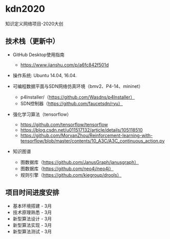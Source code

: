 # kdn2020
知识定义网络项目-2020大创

## 技术栈（更新中）
- GitHub Desktop使用指南
  - https://www.jianshu.com/p/a6fc842f501d

- 操作系统: Ubuntu 14.04, 16.04.

- 可编程数据平面与SDN网络仿真环境（bmv2、P4-14、mininet）
  - p4Installer/（https://github.com/Wasdns/p4Installer）
  - SDN控制器（https://github.com/faucetsdn/ryu）

- 强化学习算法（tensorflow）
  - https://github.com/tensorflow/tensorflow
  - https://blog.csdn.net/u011517132/article/details/105118510
  - https://github.com/MorvanZhou/Reinforcement-learning-with-tensorflow/blob/master/contents/10_A3C/A3C_continuous_action.py

- 知识图谱
  - 图数据库（https://github.com/JanusGraph/janusgraph）
  - 图数据库（https://github.com/neo4j/neo4j）
  - 规则引擎（https://github.com/kiegroup/drools）

## 项目时间进度安排
- 基本环境搭建 - 3月
- 技术原理熟悉 - 3月
- 新型算法设计 - 3月
- 新型算法实现 - 3月
- 新型算法测试 - 3月